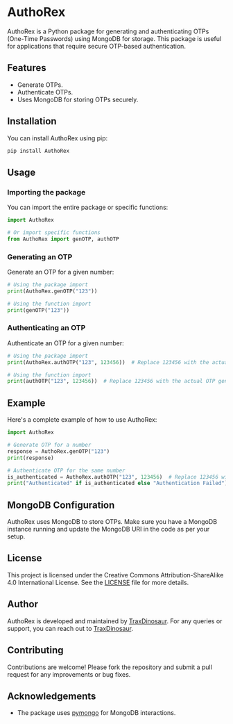 # AuthoRex

AuthoRex is a Python package for generating and authenticating OTPs (One-Time Passwords) using MongoDB for storage. This package is useful for applications that require secure OTP-based authentication.

## Features

- Generate OTPs.
- Authenticate OTPs.
- Uses MongoDB for storing OTPs securely.

## Installation

You can install AuthoRex using pip:

```sh
pip install AuthoRex
```

## Usage

### Importing the package

You can import the entire package or specific functions:

```python
import AuthoRex

# Or import specific functions
from AuthoRex import genOTP, authOTP
```

### Generating an OTP

Generate an OTP for a given number:

```python
# Using the package import
print(AuthoRex.genOTP("123"))

# Using the function import
print(genOTP("123"))
```

### Authenticating an OTP

Authenticate an OTP for a given number:

```python
# Using the package import
print(AuthoRex.authOTP("123", 123456))  # Replace 123456 with the actual OTP generated

# Using the function import
print(authOTP("123", 123456))  # Replace 123456 with the actual OTP generated
```

## Example

Here's a complete example of how to use AuthoRex:

```python
import AuthoRex

# Generate OTP for a number
response = AuthoRex.genOTP("123")
print(response)

# Authenticate OTP for the same number
is_authenticated = AuthoRex.authOTP("123", 123456)  # Replace 123456 with the actual OTP generated
print("Authenticated" if is_authenticated else "Authentication Failed")
```

## MongoDB Configuration

AuthoRex uses MongoDB to store OTPs. Make sure you have a MongoDB instance running and update the MongoDB URI in the code as per your setup.

## License

This project is licensed under the Creative Commons Attribution-ShareAlike 4.0 International License. See the [LICENSE](https://github.com/TraxDinosaur/AuthoRex/blob/main/LICENSE) file for more details.

## Author

AuthoRex is developed and maintained by [TraxDinosaur](https://github.com/TraxDinosaur). For any queries or support, you can reach out to [TraxDinosaur](https://traxdinosaur.github.io).

## Contributing

Contributions are welcome! Please fork the repository and submit a pull request for any improvements or bug fixes.

## Acknowledgements

- The package uses [pymongo](https://pypi.org/project/pymongo/) for MongoDB interactions.
